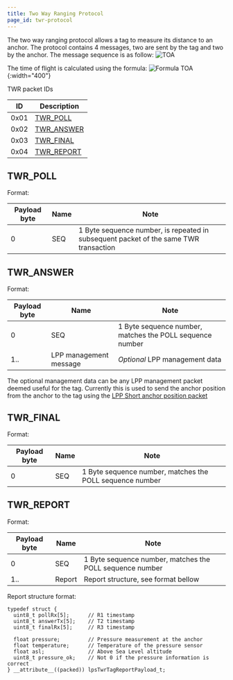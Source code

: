 ```yaml
---
title: Two Way Ranging Protocol
page_id: twr-protocol
---
```


The two way ranging protocol allows a tag to measure its distance to an
anchor. The protocol contains 4 messages, two are sent by the tag and two by
the anchor. The message sequence is as follow: ![TOA](/images/toa.png)

The time of flight is calculated using the formula:
![Formula TOA](/images/formula_toa2.png){:width="400"}

TWR packet IDs

 |  ID    |  Description|
 |  ------|  ----------------------------------------|
|   0x01  |  [TWR\_POLL](#twr_poll)|
|   0x02  |  [TWR\_ANSWER](#twr_answer)|
|   0x03  |  [TWR\_FINAL](#twr_final)|
|   0x04   | [TWR\_REPORT](#twr_report)|

## TWR\_POLL

Format:

| Payload byte | Name | Note                                                                                 |
| ------------ | ---- | ------------------------------------------------------------------------------------ |
| 0            | SEQ  | 1 Byte sequence number, is repeated in subsequent packet of the same TWR transaction |

## TWR\_ANSWER

Format:

| Payload byte | Name                   | Note                                                     |
| ------------ | ---------------------- | -------------------------------------------------------- |
| 0            | SEQ                    | 1 Byte sequence number, matches the POLL sequence number |
| 1..          | LPP management message | *Optional* LPP management data                           |

The optional management data can be any LPP management packet deemed
useful for the tag. Currently this is used to send the anchor position
from the anchor to the tag using the [LPP Short anchor position packet](/protocols/lpp-short-message-protocol)

## TWR\_FINAL

Format:

| Payload byte | Name | Note                                                     |
| ------------ | ---- | -------------------------------------------------------- |
| 0            | SEQ  | 1 Byte sequence number, matches the POLL sequence number |

## TWR\_REPORT

Format:

| Payload byte | Name    | Note                                                     |
| ------------ | ------- | -------------------------------------------------------- |
| 0            |  SEQ    | 1 Byte sequence number, matches the POLL sequence number |
| 1..          |  Report | Report structure, see format bellow                      |

Report structure format:

``` {.c}
typedef struct {
  uint8_t pollRx[5];      // R1 timestamp
  uint8_t answerTx[5];    // T2 timestamp
  uint8_t finalRx[5];     // R3 timestamp

  float pressure;         // Pressure measurement at the anchor
  float temperature;      // Temperature of the pressure sensor
  float asl;              // Above Sea Level altitude
  uint8_t pressure_ok;    // Not 0 if the pressure information is correct
} __attribute__((packed)) lpsTwrTagReportPayload_t;
```
